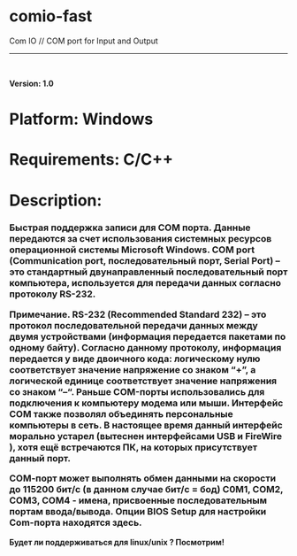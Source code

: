 # comio-fast 
Com IO // COM port for Input and Output
**************************************
<br/>
<p>
  <b>Version: 1.0</b>
</p>
<p><h1><b>Platform: Windows</b></h1></p>
 <p><h1><b>Requirements: C/C++<b></h1></p>
 <p><h1><b>Description: <b></h1></p>
 <h3>
   Быстрая поддержка записи для COM порта. Данные передаются за счет использования системных ресурсов операционной системы Microsoft Windows. 
   COM port (Communication port, последовательный порт, Serial Port) – это стандартный двунаправленный последовательный порт компьютера, используется для передачи данных согласно протоколу RS-232.

Примечание. RS-232 (Recommended Standard 232) – это протокол последовательной передачи данных между двумя устройствами (информация передается пакетами по одному байту). Согласно данному протоколу, информация передается у виде двоичного кода: логическому нулю соответствует значение напряжение со знаком “+”, а логической единице соответствует значение напряжения со знаком “–“.
Раньше COM-порты использовались для подключения к компьютеру модема или мыши. Интерфейс COM также позволял объединять персональные компьютеры в сеть. В настоящее время данный интерфейс морально устарел (вытеснен интерфейсами USB и FireWire ), хотя ещё встречаются ПК, на которых присутствует данный порт.

СОМ-порт может выполнять обмен данными на скорости до 115200 бит/с (в данном случае бит/с = бод)
С0М1, COM2, COM3, COM4 - имена, присвоенные последовательным портам ввода/вывода.
Опции BIOS Setup для настройки Com-порта находятся здесь.
</h3>

Будет ли поддерживаться для linux/unix ? Посмотрим!
